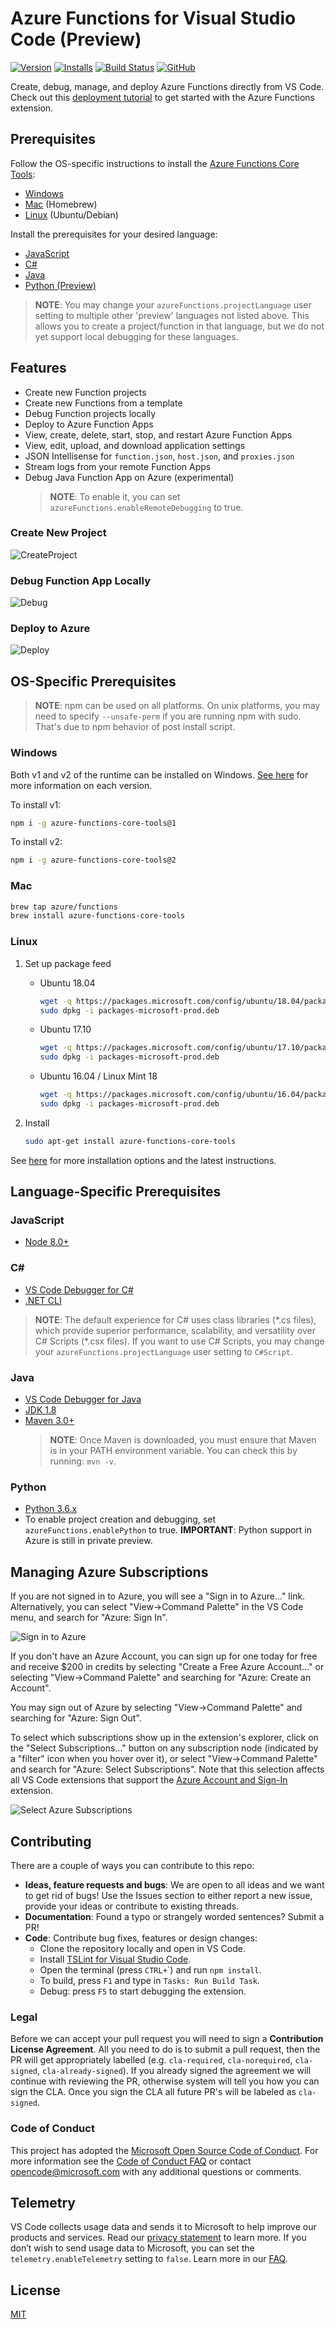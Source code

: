# Azure Functions for Visual Studio Code (Preview)

[![Version](https://vsmarketplacebadge.apphb.com/version/ms-azuretools.vscode-azurefunctions.svg)](https://marketplace.visualstudio.com/items?itemName=ms-azuretools.vscode-azurefunctions) [![Installs](https://vsmarketplacebadge.apphb.com/installs-short/ms-azuretools.vscode-azurefunctions.svg)](https://marketplace.visualstudio.com/items?itemName=ms-azuretools.vscode-azurefunctions) [![Build Status](https://travis-ci.org/Microsoft/vscode-azurefunctions.svg?branch=master)](https://travis-ci.org/Microsoft/vscode-azurefunctions) [![GitHub](https://img.shields.io/github/license/mashape/apistatus.svg)](https://github.com/Microsoft/vscode-azurefunctions/blob/master/LICENSE.md)

Create, debug, manage, and deploy Azure Functions directly from VS Code. Check
out this [deployment tutorial](https://code.visualstudio.com/tutorials/functions-extension/getting-started)
to get started with the Azure Functions extension.

## Prerequisites

Follow the OS-specific instructions to install the [Azure Functions Core Tools](https://docs.microsoft.com/azure/azure-functions/functions-run-local):

* [Windows](#windows)
* [Mac](#mac) (Homebrew)
* [Linux](#linux) (Ubuntu/Debian)

Install the prerequisites for your desired language:

* [JavaScript](#javascript)
* [C#](#c)
* [Java](#java)
* [Python (Preview)](#python)

> **NOTE**: You may change your `azureFunctions.projectLanguage` user setting to multiple other 'preview' languages not listed above. This allows you to create a project/function in that language, but we do not yet support local debugging for these languages.

## Features

* Create new Function projects
* Create new Functions from a template
* Debug Function projects locally
* Deploy to Azure Function Apps
* View, create, delete, start, stop, and restart Azure Function Apps
* View, edit, upload, and download application settings
* JSON Intellisense for `function.json`, `host.json`, and `proxies.json`
* Stream logs from your remote Function Apps
* Debug Java Function App on Azure (experimental)
    > **NOTE**: To enable it, you can set `azureFunctions.enableRemoteDebugging` to true.

### Create New Project

![CreateProject](https://github.com/Microsoft/vscode-azurefunctions/raw/master/resources/CreateProject.gif)

### Debug Function App Locally

![Debug](https://github.com/Microsoft/vscode-azurefunctions/raw/master/resources/Debug.gif)

### Deploy to Azure

![Deploy](https://github.com/Microsoft/vscode-azurefunctions/raw/master/resources/Deploy.gif)

## OS-Specific Prerequisites

> **NOTE**: npm can be used on all platforms. On unix platforms, you may need to specify `--unsafe-perm` if you are running npm with sudo. That's due to npm behavior of post install script.

### Windows

Both v1 and v2 of the runtime can be installed on Windows. [See here](https://docs.microsoft.com/azure/azure-functions/functions-versions) for more information on each version.

To install v1:

```bash
npm i -g azure-functions-core-tools@1
```

To install v2:

```bash
npm i -g azure-functions-core-tools@2
```

### Mac

```bash
brew tap azure/functions
brew install azure-functions-core-tools
```

### Linux

1. Set up package feed
    * Ubuntu 18.04

        ```bash
        wget -q https://packages.microsoft.com/config/ubuntu/18.04/packages-microsoft-prod.deb
        sudo dpkg -i packages-microsoft-prod.deb
        ```

    * Ubuntu 17.10

        ```bash
        wget -q https://packages.microsoft.com/config/ubuntu/17.10/packages-microsoft-prod.deb
        sudo dpkg -i packages-microsoft-prod.deb
        ```

    * Ubuntu 16.04 / Linux Mint 18

        ```bash
        wget -q https://packages.microsoft.com/config/ubuntu/16.04/packages-microsoft-prod.deb
        sudo dpkg -i packages-microsoft-prod.deb
        ```

1. Install

    ```bash
    sudo apt-get install azure-functions-core-tools
    ```

See [here](https://github.com/Azure/azure-functions-core-tools/blob/master/README.md) for more installation options and the latest instructions.

## Language-Specific Prerequisites

### JavaScript

* [Node 8.0+](https://nodejs.org/)

### C#

* [VS Code Debugger for C#](https://marketplace.visualstudio.com/items?itemName=ms-vscode.csharp)
* [.NET CLI](https://docs.microsoft.com/dotnet/core/tools/?tabs=netcore2x)

> **NOTE**: The default experience for C# uses class libraries (&ast;.cs files), which provide superior performance, scalability, and versatility over C# Scripts (&ast;.csx files). If you want to use C# Scripts, you may change your `azureFunctions.projectLanguage` user setting to `C#Script`.

### Java

* [VS Code Debugger for Java](https://marketplace.visualstudio.com/items?itemName=vscjava.vscode-java-debug)
* [JDK 1.8](http://www.oracle.com/technetwork/java/javase/downloads/index.html)
* [Maven 3.0+](https://maven.apache.org/)
  > **NOTE**: Once Maven is downloaded, you must ensure that Maven is in your PATH environment variable. You can check this by running: `mvn -v`.

### Python

* [Python 3.6.x](https://www.python.org/downloads/)
* To enable project creation and debugging, set `azureFunctions.enablePython` to true. **IMPORTANT**: Python support in Azure is still in private preview.

## Managing Azure Subscriptions

If you are not signed in to Azure, you will see a "Sign in to Azure..." link. Alternatively, you can select "View->Command Palette" in the VS Code menu, and search for "Azure: Sign In".

![Sign in to Azure](https://github.com/Microsoft/vscode-azurefunctions/raw/master/resources/SignIn.gif)

If you don't have an Azure Account, you can sign up for one today for free and receive $200 in credits by selecting "Create a Free Azure Account..." or selecting "View->Command Palette" and searching for "Azure: Create an Account".

You may sign out of Azure by selecting "View->Command Palette" and searching for "Azure: Sign Out".

To select which subscriptions show up in the extension's explorer, click on the "Select Subscriptions..." button on any subscription node (indicated by a "filter" icon when you hover over it), or select "View->Command Palette" and search for "Azure: Select Subscriptions". Note that this selection affects all VS Code extensions that support the [Azure Account and Sign-In](https://github.com/Microsoft/vscode-azure-account) extension.

![Select Azure Subscriptions](https://github.com/Microsoft/vscode-azurefunctions/raw/master/resources/SelectSubscriptions.gif)

## Contributing

There are a couple of ways you can contribute to this repo:

* **Ideas, feature requests and bugs**: We are open to all ideas and we want to get rid of bugs! Use the Issues section to either report a new issue, provide your ideas or contribute to existing threads.
* **Documentation**: Found a typo or strangely worded sentences? Submit a PR!
* **Code**: Contribute bug fixes, features or design changes:
  * Clone the repository locally and open in VS Code.
  * Install [TSLint for Visual Studio Code](https://marketplace.visualstudio.com/items?itemName=eg2.tslint).
  * Open the terminal (press `CTRL+`\`) and run `npm install`.
  * To build, press `F1` and type in `Tasks: Run Build Task`.
  * Debug: press `F5` to start debugging the extension.

### Legal

Before we can accept your pull request you will need to sign a **Contribution License Agreement**. All you need to do is to submit a pull request, then the PR will get appropriately labelled (e.g. `cla-required`, `cla-norequired`, `cla-signed`, `cla-already-signed`). If you already signed the agreement we will continue with reviewing the PR, otherwise system will tell you how you can sign the CLA. Once you sign the CLA all future PR's will be labeled as `cla-signed`.

### Code of Conduct

This project has adopted the [Microsoft Open Source Code of Conduct](https://opensource.microsoft.com/codeofconduct/). For more information see the [Code of Conduct FAQ](https://opensource.microsoft.com/codeofconduct/faq/) or contact [opencode@microsoft.com](https://github.com/Microsoft/vscode-azurefunctions/blob/master/mailto:opencode@microsoft.com) with any additional questions or comments.

## Telemetry

VS Code collects usage data and sends it to Microsoft to help improve our products and services. Read our [privacy statement](https://go.microsoft.com/fwlink/?LinkID=528096&clcid=0x409) to learn more. If you don’t wish to send usage data to Microsoft, you can set the `telemetry.enableTelemetry` setting to `false`. Learn more in our [FAQ](https://code.visualstudio.com/docs/supporting/faq#_how-to-disable-telemetry-reporting).

## License

[MIT](https://github.com/Microsoft/vscode-azurefunctions/blob/master/LICENSE.md)

